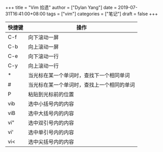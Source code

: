 +++
title = "Vim 拾遗"
author = ["Dylan Yang"]
date = 2019-07-31T16:41:00+08:00
tags = ["vim"]
categories = ["笔记"]
draft = false
+++

| 快捷键 | 操作                  |
|-----|---------------------|
| C-f | 向下滚动一屏          |
| C-b | 向上滚动一屏          |
| C-e | 向下滚动一行          |
| C-y | 向上滚动一行          |
| \*  | 当光标在某一个单词时，查找下一个相同单词 |
| #   | 当光标在某一个单词时，查找上一个相同的单词 |
| P   | 粘贴到光标前的位置    |
| vib | 选中小括号内的内容    |
| viB | 选中大括号内的内容    |
| vi" | 选中双引号内的内容    |
| vi' | 选中单引号内的内容    |
| vi< | 选中尖括号内的内容    |

